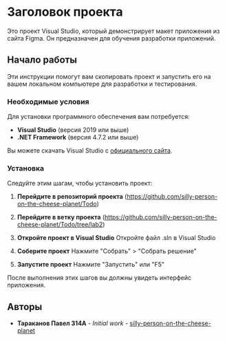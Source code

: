 # Заголовок проекта

Это проект Visual Studio, который демонстрирует макет приложения из сайта Figma. Он предназначен для обучения разработки приложений.

## Начало работы

Эти инструкции помогут вам скопировать проект и запустить его на вашем локальном компьютере для разработки и тестирования.

### Необходимые условия

Для установки программного обеспечения вам потребуется:

- **Visual Studio** (версия 2019 или выше)
- **.NET Framework** (версия 4.7.2 или выше)

Вы можете скачать Visual Studio с [официального сайта](https://visualstudio.microsoft.com/downloads/).

### Установка

Следуйте этим шагам, чтобы установить проект:

1. **Перейдите в репозиторий проекта**
(https://github.com/silly-person-on-the-cheese-planet/Todo)

2. **Перейдите в ветку проекта**
(https://github.com/silly-person-on-the-cheese-planet/Todo/tree/lab2)

3. **Откройте проект в Visual Studio**
Откройте файл .sln в Visual Studio

4. **Соберите проект**
Нажмите "Собрать" > "Собрать решение"

5. **Запустите проект**
Нажмите "Запустить" или "F5"

После выполнения этих шагов вы должны увидеть интерфейс приложения.

## Авторы

* **Тараканов Павел 314А** - *Initial work* - [silly-person-on-the-cheese-planet](https://github.com/silly-person-on-the-cheese-planet)
